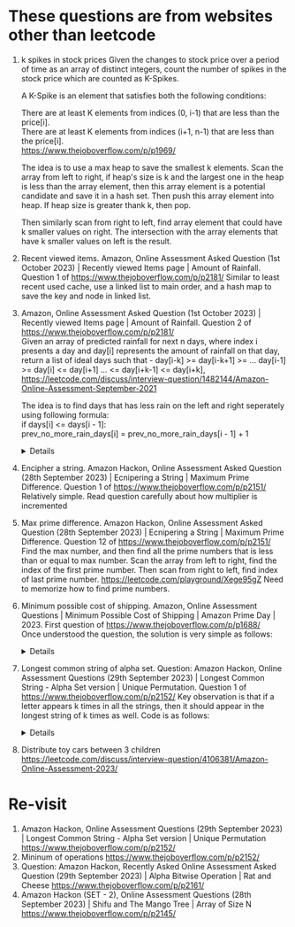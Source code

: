 # These questions are from websites other than leetcode
1. k spikes in stock prices
   Given the changes to stock price over a period of time as an array of distinct integers, count the number of spikes in the stock price which are counted as K-Spikes.  

   A K-Spike is an element that satisfies both the following conditions:  

   There are at least K elements from indices (0, i-1) that are less than the price[i].  
   There are at least K elements from indices (i+1, n-1) that are less than the price[i].  
   https://www.thejoboverflow.com/p/p1969/

   The idea is to use a max heap to save the smallest k elements. Scan the array from left to right, if heap's size is k and the largest one in the heap is less than the array element, then this array element is a potential candidate and save it in a hash set. Then push this array element into heap. If heap size is greater thank k, then pop. 

   Then similarly scan from right to left, find array element that could have k smaller values on right. The intersection with the array elements that have k smaller values on left is the result.

1. Recent viewed items. Amazon, Online Assessment Asked Question (1st October 2023) | Recently viewed Items page | Amount of Rainfall. Question 1 of https://www.thejoboverflow.com/p/p2181/
   Similar to least recent used cache, use a linked list to main order, and a hash map to save the key and node in linked list.

1. Amazon, Online Assessment Asked Question (1st October 2023) | Recently viewed Items page | Amount of Rainfall. Question 2 of https://www.thejoboverflow.com/p/p2181/  
  Given an array of predicted rainfall for next n days, where index i presents a day and day[i] represents the amount of rainfall on that day, return a list of ideal days such that -
day[i-k] >= day[i-k+1] >= ... day[i-1] >= day[i] <= day[i+1] ... <= day[i+k-1] <= day[i+k], https://leetcode.com/discuss/interview-question/1482144/Amazon-Online-Assessment-September-2021

   The idea is to find days that has less rain on the left and right seperately using following formula:  
     if days[i] <= days[i - 1]:  
         prev_no_more_rain_days[i] = prev_no_more_rain_days[i - 1] + 1  
   <details>

      ```python
      def predict_days(days, k):
          prev_no_more_rain_days = [0] * len(days)
          next_no_more_rain_days = [0] * len(days)
          for i in range(1, len(days)):
              if days[i] <= days[i - 1]:
                  prev_no_more_rain_days[i] = prev_no_more_rain_days[i - 1] + 1
          
          for j in range(len(days) - 2, -1, -1):
              if days[j] <= days[j + 1]:
                  next_no_more_rain_days[j] = next_no_more_rain_days[j + 1] + 1
                  
          result = []
          for i in range(len(prev_no_more_rain_days)):
              no_more_rain_days = min(prev_no_more_rain_days[i], next_no_more_rain_days[i])
              if no_more_rain_days >= k:
                  result.append(i + 1)
             
          return result
      ```
   </details>
1. Encipher a string. Amazon Hackon, Online Assessment Asked Question (28th September 2023) | Ecnipering a String | Maximum Prime Difference. Question 1 of https://www.thejoboverflow.com/p/p2151/
   Relatively simple. Read question carefully about how multiplier is incremented

1. Max prime difference. Amazon Hackon, Online Assessment Asked Question (28th September 2023) | Ecnipering a String | Maximum Prime Difference. Question 12 of https://www.thejoboverflow.com/p/p2151/
   Find the max number, and then find all the prime numbers that is less than or equal to max number. Scan the array from left to right, find the index of the first prime number. Then scan from right to left, find index of last prime number. https://leetcode.com/playground/Xege95gZ
   Need to memorize how to find prime numbers.
   
1. Minimum possible cost of shipping. Amazon, Online Assessment Questions | Minimum Possible Cost of Shipping | Amazon Prime Day | 2023. First question of https://www.thejoboverflow.com/p/p1688/  
   Once understood the question, the solution is very simple as follows:
   <details>
      
      ```python
      def get_min_cost_shipping(parcels, truck_capacity):
          loaded_parcels = set(parcels)
          i = 1
          while len(loaded_parcels) < truck_capacity:
              if i not in loaded_parcels:
                  loaded_parcels.add(i)
       
              i += 1
                  
          return sum(loaded_parcels)
   
      print(get_min_cost_shipping([2, 3, 6, 10, 11],9))
      ```
   </details>

1. Longest common string of alpha set. Question: Amazon Hackon, Online Assessment Questions (29th September 2023) | Longest Common String - Alpha Set version | Unique Permutation. Question 1 of https://www.thejoboverflow.com/p/p2152/
   Key observation is that if a letter appears k times in all the strings, then it should appear in the longest string of k times as well. Code is as follows:  
   <details>
      
      ```python
      def get_max_common_str_len(strs):
          counters = [Counter(s) for s in strs]
          result = 0
          for i in range(26):
              letter = chr(ord("a") + i)
              freq = float("inf")
              for counter in counters:
                  if counter[letter] < freq:
                      freq = counter[letter]
              result += freq
      
          return result
      
      print(get_max_common_str_len(["aba", "cbaa"]))
      ```
   </details>
1. Distribute toy cars between 3 children
   https://leetcode.com/discuss/interview-question/4106381/Amazon-Online-Assessment-2023/

# Re-visit
1. Amazon Hackon, Online Assessment Questions (29th September 2023) | Longest Common String - Alpha Set version | Unique Permutation https://www.thejoboverflow.com/p/p2152/
2. Mininum of operations https://www.thejoboverflow.com/p/p2152/
3. Question: Amazon Hackon, Recently Asked Online Assessment Asked Question (29th September 2023) | Alpha Bitwise Operation | Rat and Cheese https://www.thejoboverflow.com/p/p2161/
4.  Amazon Hackon (SET - 2), Online Assessment Questions (28th September 2023) | Shifu and The Mango Tree | Array of Size N https://www.thejoboverflow.com/p/p2145/

